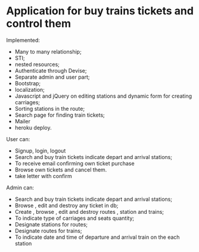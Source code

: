 # Application for buy trains tickets and control them

Implemented:

* Many to many relationship;
* STI;
* nested resources;
* Authenticate through Devise;
* Separate admin and user part;
* Bootstrap;
* localization;
* Javascript and jQuery on editing stations and dynamic form for creating carriages;
* Sorting stations in the route;
* Search page for finding train tickets;
* Mailer
* heroku deploy.

User can:

* Signup, login, logout
* Search and buy train tickets indicate depart and arrival stations;
* To receive email confirming own ticket purchase
* Browse own tickets and cancel them.
* take letter with confirm

Admin can:

* Search and buy train tickets indicate depart and arrival stations;
* Browse , edit and destroy any ticket in db;
* Create , browse , edit and destroy routes , station and trains;
* To indicate type of carriages and seats quantity;
* Designate stations for routes;
* Designate routes for trains;
* To indicate date and time of departure and arrival train on the each station
